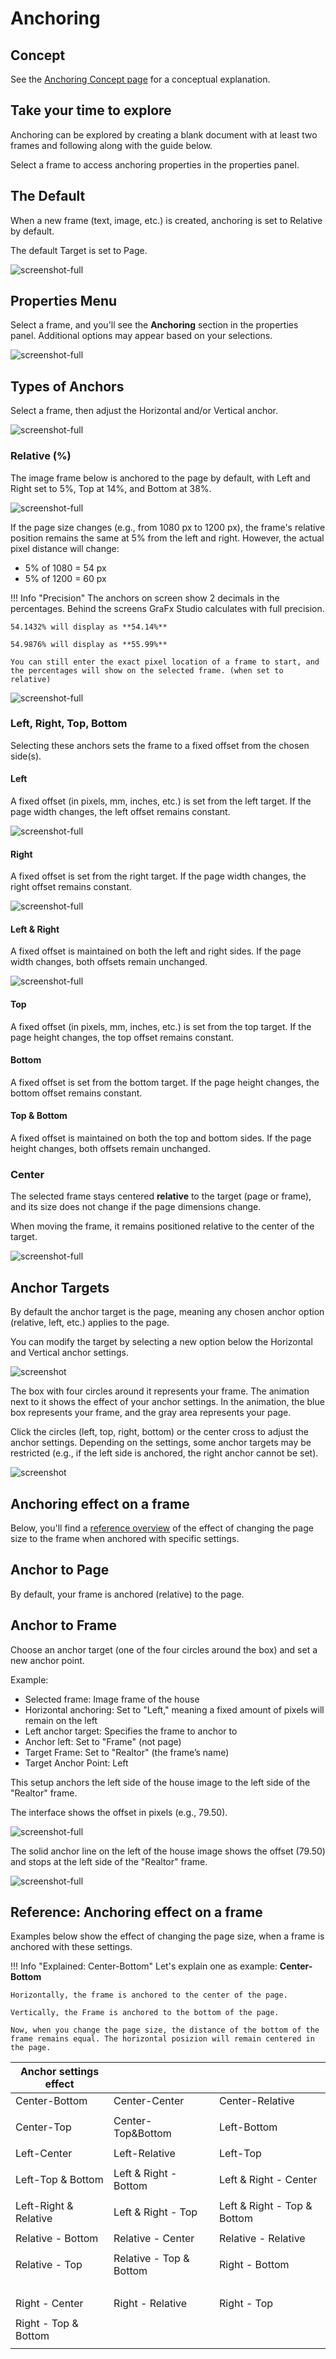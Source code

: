 # Anchoring

## Concept

See the [Anchoring Concept page](../../../GraFx-Studio/concepts/anchoring/) for a conceptual explanation.

## Take your time to explore

Anchoring can be explored by creating a blank document with at least two frames and following along with the guide below.

Select a frame to access anchoring properties in the properties panel.

## The Default

When a new frame (text, image, etc.) is created, anchoring is set to Relative by default.

The default Target is set to Page.

![screenshot-full](anchor_guide_02.png)

## Properties Menu

Select a frame, and you'll see the **Anchoring** section in the properties panel. Additional options may appear based on your selections.

![screenshot-full](anchor_guide_01.png)

## Types of Anchors

Select a frame, then adjust the Horizontal and/or Vertical anchor.

![screenshot-full](anchor_guide_05.gif)

### Relative (%)

The image frame below is anchored to the page by default, with Left and Right set to 5%, Top at 14%, and Bottom at 38%.

![screenshot-full](anchor_guide_03.png)

If the page size changes (e.g., from 1080 px to 1200 px), the frame's relative position remains the same at 5% from the left and right. However, the actual pixel distance will change:

- 5% of 1080 = 54 px
- 5% of 1200 = 60 px

!!! Info "Precision"
    The anchors on screen show 2 decimals in the percentages. Behind the screens GraFx Studio calculates with full precision.
    
    54.1432% will display as **54.14%**

    54.9876% will display as **55.99%**
    
    You can still enter the exact pixel location of a frame to start, and the percentages will show on the selected frame. (when set to relative)
    

![screenshot-full](anchor_guide_04.gif)

### Left, Right, Top, Bottom

Selecting these anchors sets the frame to a fixed offset from the chosen side(s).

#### Left

A fixed offset (in pixels, mm, inches, etc.) is set from the left target. If the page width changes, the left offset remains constant.

![screenshot-full](anchor_guide_06.gif)

#### Right

A fixed offset is set from the right target. If the page width changes, the right offset remains constant.

![screenshot-full](anchor_guide_07.gif)

#### Left & Right

A fixed offset is maintained on both the left and right sides. If the page width changes, both offsets remain unchanged.

![screenshot-full](anchor_guide_08.gif)

#### Top

A fixed offset (in pixels, mm, inches, etc.) is set from the top target. If the page height changes, the top offset remains constant.

#### Bottom

A fixed offset is set from the bottom target. If the page height changes, the bottom offset remains constant.

#### Top & Bottom

A fixed offset is maintained on both the top and bottom sides. If the page height changes, both offsets remain unchanged.

### Center

The selected frame stays centered **relative** to the target (page or frame), and its size does not change if the page dimensions change.

When moving the frame, it remains positioned relative to the center of the target.

![screenshot-full](anchor_guide_09.gif)

## Anchor Targets

By default the anchor target is the page, meaning any chosen anchor option (relative, left, etc.) applies to the page.

You can modify the target by selecting a new option below the Horizontal and Vertical anchor settings.

![screenshot](anchor_guide_10.png)

The box with four circles around it represents your frame. The animation next to it shows the effect of your anchor settings. In the animation, the blue box represents your frame, and the gray area represents your page.

Click the circles (left, top, right, bottom) or the center cross to adjust the anchor settings. Depending on the settings, some anchor targets may be restricted (e.g., if the left side is anchored, the right anchor cannot be set).

![screenshot](anchor_guide_11.png)

## Anchoring effect on a frame

Below, you'll find a [reference overview](#reference-anchoring-effect-on-a-frame) of the effect of changing the page size to the frame when anchored with specific settings.

## Anchor to Page

By default, your frame is anchored (relative) to the page.

## Anchor to Frame

Choose an anchor target (one of the four circles around the box) and set a new anchor point.

Example:

- Selected frame: Image frame of the house
- Horizontal anchoring: Set to "Left," meaning a fixed amount of pixels will remain on the left
- Left anchor target: Specifies the frame to anchor to
- Anchor left: Set to "Frame" (not page)
- Target Frame: Set to "Realtor" (the frame’s name)
- Target Anchor Point: Left

This setup anchors the left side of the house image to the left side of the "Realtor" frame.

The interface shows the offset in pixels (e.g., 79.50).

![screenshot-full](anchor_guide_12.png)

The solid anchor line on the left of the house image shows the offset (79.50) and stops at the left side of the "Realtor" frame.

![screenshot-full](anchor_guide_13.png)

## Reference: Anchoring effect on a frame

Examples below show the effect of changing the page size, when a frame is anchored with these settings.

<script src="https://unpkg.com/@dotlottie/player-component@2.7.12/dist/dotlottie-player.mjs" type="module"></script>

!!! Info "Explained: Center-Bottom"
    Let's explain one as example: **Center-Bottom**
    
    Horizontally, the frame is anchored to the center of the page.
    
    Vertically, the Frame is anchored to the bottom of the page.
    
    Now, when you change the page size, the distance of the bottom of the frame remains equal. The horizontal posizion will remain centered in the page.


| Anchor settings effect      | | |
| -- | -- | -- |
| Center-Bottom              | Center-Center             | Center-Relative             |
|<dotlottie-player src="animations/Center-Bottom.json" background="transparent" speed="1" style="width: 200px; height: 200px" direction="1" playMode="normal" loop autoplay></dotlottie-player>|<dotlottie-player src="animations/Center-Center.json" background="transparent" speed="1" style="width: 200px; height: 200px" direction="1" playMode="normal" loop autoplay></dotlottie-player>|<dotlottie-player src="animations/Center-Relative.json" background="transparent" speed="1" style="width: 200px; height: 200px" direction="1" playMode="normal" loop autoplay></dotlottie-player>|
| Center-Top              | Center-Top&Bottom             | Left-Bottom             |
|<dotlottie-player src="animations/Center-Top.json" background="transparent" speed="1" style="width: 200px; height: 200px" direction="1" playMode="normal" loop autoplay></dotlottie-player>|<dotlottie-player src="animations/Center-Top&Bottom.json" background="transparent" speed="1" style="width: 200px; height: 200px" direction="1" playMode="normal" loop autoplay></dotlottie-player>|<dotlottie-player src="animations/Left-Bottom.json" background="transparent" speed="1" style="width: 200px; height: 200px" direction="1" playMode="normal" loop autoplay></dotlottie-player>|
| Left-Center       | Left-Relative     | Left-Top      |
|<dotlottie-player src="animations/Left-Center.json" background="transparent" speed="1" style="width: 200px; height: 200px" direction="1" playMode="normal" loop autoplay></dotlottie-player> | <dotlottie-player src="animations/Left-Relative.json" background="transparent" speed="1" style="width: 200px; height: 200px" direction="1" playMode="normal" loop autoplay></dotlottie-player> | <dotlottie-player src="animations/Left-Top.json" background="transparent" speed="1" style="width: 200px; height: 200px" direction="1" playMode="normal" loop autoplay></dotlottie-player>|
| Left-Top & Bottom       | Left & Right - Bottom | Left & Right - Center      |
| <dotlottie-player src="animations/Left-Top&Bottom.json" background="transparent" speed="1" style="width: 200px; height: 200px" direction="1" playMode="normal" loop autoplay></dotlottie-player> | <dotlottie-player src="animations/Left&Right-Bottom.json" background="transparent" speed="1" style="width: 200px; height: 200px" direction="1" playMode="normal" loop autoplay></dotlottie-player> | <dotlottie-player src="animations/Left&Right-Center.json" background="transparent" speed="1" style="width: 200px; height: 200px" direction="1" playMode="normal" loop autoplay></dotlottie-player> |
| Left-Right & Relative       | Left & Right - Top | Left & Right - Top & Bottom      |
| <dotlottie-player src="animations/Left&Right-Relative.json" background="transparent" speed="1" style="width: 200px; height: 200px" direction="1" playMode="normal" loop autoplay></dotlottie-player> | <dotlottie-player src="animations/Left&Right-Top.json" background="transparent" speed="1" style="width: 200px; height: 200px" direction="1" playMode="normal" loop autoplay></dotlottie-player> | <dotlottie-player src="animations/Left&Right-Top&Bottom.json" background="transparent" speed="1" style="width: 200px; height: 200px" direction="1" playMode="normal" loop autoplay></dotlottie-player> |
| Relative - Bottom       | Relative - Center | Relative - Relative      |
| <dotlottie-player src="animations/Relative-Bottom.json" background="transparent" speed="1" style="width: 200px; height: 200px" direction="1" playMode="normal" loop autoplay></dotlottie-player> | <dotlottie-player src="animations/Relative-Center.json" background="transparent" speed="1" style="width: 200px; height: 200px" direction="1" playMode="normal" loop autoplay></dotlottie-player> | <dotlottie-player src="animations/Relative-Relative.json" background="transparent" speed="1" style="width: 200px; height: 200px" direction="1" playMode="normal" loop autoplay></dotlottie-player> |
| Relative - Top | Relative - Top & Bottom| Right - Bottom |
| <dotlottie-player src="animations/Relative-Top.json" background="transparent" speed="1" style="width: 200px; height: 200px" direction="1" playMode="normal" loop autoplay></dotlottie-player> | <dotlottie-player src="animations/Relative-Top&Bottom.json" background="transparent" speed="1" style="width: 200px; height: 200px" direction="1" playMode="normal" loop autoplay></dotlottie-player> | <dotlottie-player src="animations/Right-Bottom.json" background="transparent" speed="1" style="width: 200px; height: 200px" direction="1" playMode="normal" loop autoplay></dotlottie-player> |
| Right - Center | Right - Relative | Right - Top |
| <dotlottie-player src="animations/Right-Center.json" background="transparent" speed="1" style="width: 200px; height: 200px" direction="1" playMode="normal" loop autoplay></dotlottie-player> | <dotlottie-player src="animations/Right-Relative.json" background="transparent" speed="1" style="width: 200px; height: 200px" direction="1" playMode="normal" loop autoplay></dotlottie-player> | <dotlottie-player src="animations/Right-Top.json" background="transparent" speed="1" style="width: 200px; height: 200px" direction="1" playMode="normal" loop autoplay></dotlottie-player> |
| Right - Top & Bottom |  |  |
<dotlottie-player src="animations/Right-Top&Bottom.json" background="transparent" speed="1" style="width: 200px; height: 200px" direction="1" playMode="normal" loop autoplay></dotlottie-player>| | |